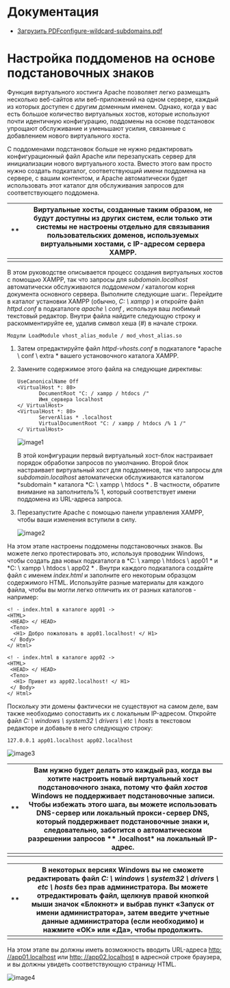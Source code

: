 # Документация

- [Загрузить PDFconfigure-wildcard-subdomains.pdf](http://localhost/dashboard/docs/configure-wildcard-subdomains.pdf)

# Настройка поддоменов на основе подстановочных знаков

Функция виртуального хостинга Apache позволяет легко размещать несколько веб-сайтов или веб-приложений на одном сервере, каждый из которых доступен с другим доменным именем. Однако, когда у вас есть большое количество виртуальных хостов, которые используют почти идентичную конфигурацию, поддомены на основе подстановок упрощают обслуживание и уменьшают усилия, связанные с добавлением нового виртуального хоста.

С поддоменами подстановок больше не нужно редактировать конфигурационный файл Apache или перезапускать сервер для инициализации нового виртуального хоста. Вместо этого вам просто нужно создать подкаталог, соответствующий имени поддомена на сервере, с вашим контентом, и Apache автоматически будет использовать этот каталог для обслуживания запросов для соответствующего поддомена.

| **   | Виртуальные хосты, созданные таким образом, не будут доступны из других систем, если только эти системы не настроены отдельно для связывания пользовательских доменов, используемых виртуальными хостами, с IP-адресом сервера XAMPP. |
| ---- | ---------------------------------------- |
|      |                                          |

В этом руководстве описывается процесс создания виртуальных хостов с помощью XAMPP, так что запросы для *subdomain.localhost* автоматически обслуживаются *поддоменом /* каталогом корня документа основного сервера. Выполните следующие шаги:. Перейдите в каталог установки XAMPP (обычно, *C: \ xampp* ) и откройте файл *httpd.conf* в подкаталоге *apache \ conf \,* используя ваш любимый текстовый редактор. Внутри файла найдите следующую строку и раскомментируйте ее, удалив символ хеша (#) в начале строки.

```
Модули LoadModule vhost_alias_module / mod_vhost_alias.so
```

1. Затем отредактируйте файл *httpd-vhosts.conf* в подкаталоге *apache \ conf \ extra \* вашего установочного каталога XAMPP.

2. Замените содержимое этого файла на следующие директивы:

   ```
   UseCanonicalName Off
   <VirtualHost *: 80>
          DocumentRoot "C: / xampp / htdocs /"
          Имя_сервера localhost
   </ VirtualHost>
   <VirtualHost *: 80>
          ServerAlias * .localhost
          VirtualDocumentRoot "C: / xampp / htdocs /% 1 /"
   </ VirtualHost>
   ```

   ![image1](http://localhost/dashboard/docs/images/configure-wildcard-subdomains/image1.png)

   В этой конфигурации первый виртуальный хост-блок настраивает порядок обработки запросов по умолчанию. Второй блок настраивает виртуальный хост для поддоменов, так что запросы для *subdomain.localhost* автоматически обслуживаются каталогом *subdomain \* каталога *C: \ xampp \ htdocs \* . В частности, обратите внимание на заполнитель% 1, который соответствует имени поддомена из URL-адреса запроса.

3. Перезапустите Apache с помощью панели управления XAMPP, чтобы ваши изменения вступили в силу.

   ![image2](http://localhost/dashboard/docs/images/configure-wildcard-subdomains/image2.png)

На этом этапе настроены поддомены подстановочных знаков. Вы можете легко протестировать это, используя проводник Windows, чтобы создать два новых подкаталога в *C: \ xampp \ htdocs \ app01 \* и *C: \ xampp \ htdocs \ app02 \* . Внутри каждого подкаталога создайте файл с именем *index.html* и заполните его некоторым образцом содержимого HTML. Используйте разные материалы для каждого файла, чтобы вы могли легко отличить их от разных каталогов - например:

```
<! - index.html в каталоге app01 ->
<HTML>
 <HEAD> </ HEAD>
 <Тело>
  <H1> Добро пожаловать в app01.localhost! </ H1>
 </ Body>
</ Html>
```

```
<! - index.html в каталоге app02 ->
<HTML>
 <HEAD> </ HEAD>
 <Тело>
  <H1> Привет из app02.localhost! </ H1>
 </ Body>
</ Html>
```

Поскольку эти домены фактически не существуют на самом деле, вам также необходимо сопоставить их с локальным IP-адресом. Откройте файл *C: \ windows \ system32 \ drivers \ etc \ hosts* в текстовом редакторе и добавьте в него следующую строку:

```
127.0.0.1 app01.localhost app02.localhost
```

![image3](http://localhost/dashboard/docs/images/configure-wildcard-subdomains/image3.png)

| **   | Вам нужно будет делать это каждый раз, когда вы хотите настроить новый виртуальный хост подстановочного знака, потому что файл *хостов* Windows не поддерживает подстановочные записи. Чтобы избежать этого шага, вы можете использовать DNS-сервер или локальный прокси-сервер DNS, который поддерживает подстановочные знаки и, следовательно, заботится о автоматическом разрешении запросов ** .localhost* на локальный IP-адрес. |
| ---- | ---------------------------------------- |
|      |                                          |

| **   | В некоторых версиях Windows вы не сможете редактировать файл *C: \ windows \ system32 \ drivers \ etc \ hosts* без прав администратора. Вы можете отредактировать файл, щелкнув правой кнопкой мыши значок «Блокнот» и выбрав пункт «Запуск от имени администратора», затем введите учетные данные администратора (если необходимо) и нажмите «ОК» или «Да», чтобы продолжить. |
| ---- | ---------------------------------------- |
|      |                                          |

На этом этапе вы должны иметь возможность вводить URL-адреса [http: //app01.localhost](http://app01.localhost/) или [http: //app02.localhost](http://app02.localhost/) в адресной строке браузера, и вы должны увидеть соответствующую страницу HTML.

![image4](http://localhost/dashboard/docs/images/configure-wildcard-subdomains/image4.png)